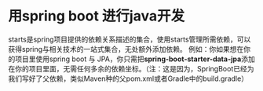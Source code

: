 # 用spring boot 进行java开发
starts是spring项目提供的依赖关系描述的集合，使用starts管理所需依赖，可以获得spring与相关技术的一站式集合，无处额外添加依赖。
例如：你如果想在你的项目里使用spring boot 与 JPA，你只需把**spring-boot-starter-data-jpa**添加在你的项目里面，无需任何多余的依赖坐标。（注：这是因为，SpringBoot已经为我们写好了父依赖，类似Maven种的父pom.xml或者Gradle中的build.gradle）

